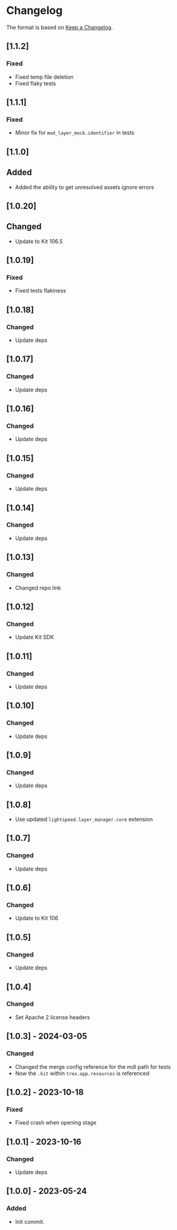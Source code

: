 # Changelog

The format is based on [Keep a Changelog](https://keepachangelog.com/en/1.0.0/).

## [1.1.2]
### Fixed
- Fixed temp file deletion
- Fixed flaky tests

## [1.1.1]
### Fixed
- Minor fix for `mod_layer_mock.identifier` in tests

## [1.1.0]
## Added
- Added the ability to get unresolved assets ignore errors

## [1.0.20]
## Changed
- Update to Kit 106.5

## [1.0.19]
### Fixed
- Fixed tests flakiness

## [1.0.18]
### Changed
- Update deps

## [1.0.17]
### Changed
- Update deps

## [1.0.16]
### Changed
- Update deps

## [1.0.15]
### Changed
- Update deps

## [1.0.14]
### Changed
- Update deps

## [1.0.13]
### Changed
- Changed repo link

## [1.0.12]
### Changed
- Update Kit SDK

## [1.0.11]
### Changed
- Update deps

## [1.0.10]
### Changed
- Update deps

## [1.0.9]
### Changed
- Update deps

## [1.0.8]
- Use updated `lightspeed.layer_manager.core` extension

## [1.0.7]
### Changed
- Update deps

## [1.0.6]
### Changed
- Update to Kit 106

## [1.0.5]
### Changed
- Update deps

## [1.0.4]
### Changed
- Set Apache 2 license headers

## [1.0.3] - 2024-03-05
### Changed
- Changed the merge config reference for the mdl path for tests
- Now the `.kit` within `trex.app.resources` is referenced

## [1.0.2] - 2023-10-18
### Fixed
- Fixed crash when opening stage

## [1.0.1] - 2023-10-16
### Changed
- Update deps

## [1.0.0] - 2023-05-24
### Added
- Init commit.
